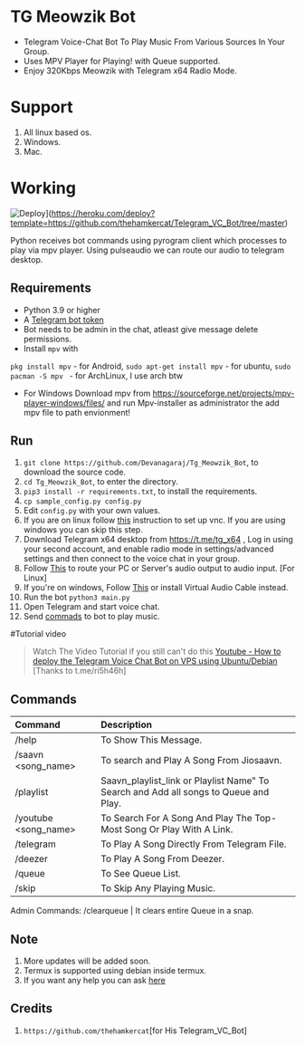 # TG Meowzik Bot

- Telegram Voice-Chat Bot To Play Music From Various Sources In Your Group.
- Uses MPV Player for Playing! with Queue supported.
- Enjoy 320Kbps Meowzik with Telegram x64 Radio Mode.

# Support

1. All linux based os.
2. Windows.
3. Mac.

# Working
![Deploy](https://www.herokucdn.com/deploy/button.svg)](https://heroku.com/deploy?template=https://github.com/thehamkercat/Telegram_VC_Bot/tree/master)


Python receives bot commands using pyrogram client which processes to play via mpv player.
Using pulseaudio we can route our audio to telegram desktop.

## Requirements

- Python 3.9 or higher
- A [Telegram bot token](//t.me/botfather)
- Bot needs to be admin in the chat, atleast give message delete permissions.
- Install `mpv` with

`pkg install mpv` - for Android,  `sudo apt-get install mpv` - for ubuntu, `sudo pacman -S mpv `  - for ArchLinux, I use arch btw
- For Windows Download mpv from https://sourceforge.net/projects/mpv-player-windows/files/ and run Mpv-installer as administrator the add mpv file to path envionment!

## Run

1. `git clone https://github.com/Devanagaraj/Tg_Meowzik_Bot`, to download the source code.
2. `cd Tg_Meowzik_Bot`, to enter the directory.
3. `pip3 install -r requirements.txt`, to install the requirements.
4. `cp sample_config.py config.py`
5. Edit `config.py` with your own values.
6. If you are on linux follow [this](ttps://github.com/Devanagaraj/Tg_Meowzik_Bot/blob/master/vnc.md) 
instruction to set up vnc. If you are using windows you can skip this step.
6. Download Telegram x64 desktop from https://t.me/tg_x64 , Log in using your second account, and enable radio mode in settings/advanced settings and then connect 
to 
the 
voice chat in your group.
7. Follow [This](https://unix.stackexchange.com/questions/82259/how-to-pipe-audio-output-to-mic-input) to route 
your PC or Server's audio output to audio input. [For Linux]
8. If you're on windows, Follow 
[This](https://superuser.com/questions/1133750/set-output-audio-of-windows-as-input-audio-of-microphone) or install Virtual Audio Cable instead.
9. Run the bot `python3 main.py`
10. Open Telegram and start voice chat.
11. Send [commads](https://github.com/Devanagaraj/Tg_Meowzik_Bot/blob/master/README.md#commands) to bot to 
play music.

#Tutorial video 
> Watch The Video Tutorial if you still can't do this 
[Youtube - How to deploy the Telegram Voice Chat Bot on VPS using Ubuntu/Debian](https://youtu.be/DozNTe_cydw)
[Thanks to t.me/ri5h46h]

## Commands
Command | Description
:--- | :---
/help | To Show This Message.
/saavn <song_name> | To search and Play A Song From Jiosaavn.
/playlist | Saavn_playlist_link or Playlist Name" To Search and Add all songs to Queue and Play.
/youtube <song_name> | To Search For A Song And Play The Top-Most Song Or Play With A Link.
/telegram | To Play A Song Directly From Telegram File.
/deezer | To Play A Song From Deezer.
/queue | To See Queue List.
/skip | To Skip Any Playing Music.
Admin Commands:
/clearqueue | It clears entire Queue in a snap.

## Note

1. More updates will be added soon.
2. Termux is supported using debian inside termux.
3. If you want any help you can ask [here](https://t.me/PatheticProgrammers)

## Credits
1. `https://github.com/thehamkercat`[for His Telegram_VC_Bot]

